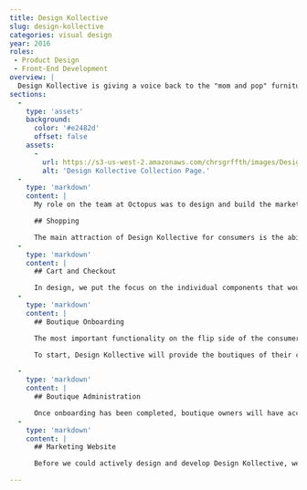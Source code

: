 ```yaml
---
title: Design Kollective
slug: design-kollective
categories: visual design
year: 2016
roles:
 - Product Design
 - Front-End Development
overview: |
  Design Kollective is giving a voice back to the "mom and pop" furniture boutiques who have seen a decline in traffic through their stores as more convenient – but less unique – options have dominated the market online. On Design Kollective, boutiques create storefronts where their products are discoverable not just by local customers but eager customers around the country.
sections:
  -
    type: 'assets'
    background:
      color: '#e2482d'
      offset: false
    assets:
      -
        url: https://s3-us-west-2.amazonaws.com/chrsgrffth/images/DesignKollective-Consumer-SaleCollection.jpg
        alt: 'Design Kollective Collection Page.'
  -
    type: 'markdown'
    content: |
      My role on the team at Octopus was to design and build the marketing website that would collect e-mails of interested boutiques while we built the product. With the interim site up, I planned and designed the interactions and interface of the application and wrote the front-end code alongside the programming of the API.

      ## Shopping

      The main attraction of Design Kollective for consumers is the ability to explore unique furniture online. To facilitate this "exploration", the heart of the web application's experience is searching. To reduce the amount of thought or decision-making required to initiate a search, the focused state of the search input displays an overlay with the most popular tags of each category – room, furniture category, color, store location, and material. It also provides the recent searches as a way to return to previous shopping sessions.
  -
    type: 'markdown'
    content: |
      ## Cart and Checkout

      In design, we put the focus on the individual components that would make up pages as opposed to the pages themselves. Our goal was to make components recognizable not only by images and content, but by characteristics such as layout and scale. Other components include page tiles, user tiles, and collection tiles. In the code, this methodology allowed us to create self-sustaining components that can be used in a number of contexts with key functionality always available to them.
  -
    type: 'markdown'
    content: |
      ## Boutique Onboarding

      The most important functionality on the flip side of the consumer, is the onboarding of the boutiques. Because Design Kollective will rely on the boutiques to fill the platform with content, we needed to create an onboarding experience that was as simple as possible.

      To start, Design Kollective will provide the boutiques of their choosing with uniques URL's that will let the application know the requesting user is a verified shop owner. After creating an account on Design Kollective, they will be redirected to the boutique onboarding where they will be able to create their online storefront, upload their inventory, add a bank account, and launch their first flash sale.

  -
    type: 'markdown'
    content: |
      ## Boutique Administration

      Once onboarding has been completed, boutique owners will have access to the full suite of features. With the dashboard, they are able to view and act upon transaction, manage more sales, manage their inventory, and edit the look of their store page.
  -
    type: 'markdown'
    content: |
      ## Marketing Website

      Before we could actively design and develop Design Kollective, we had to create a marketing site that could be used as a tool to generate interest and collect the emails of interested boutiques.

---
```

